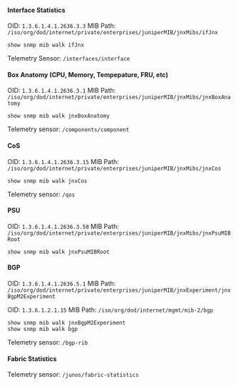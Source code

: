#### Interface Statistics
OID: ````1.3.6.1.4.1.2636.3.3```` 
MIB Path: ````/iso/org/dod/internet/private/enterprises/juniperMIB/jnxMibs/ifJnx````
```
show snmp mib walk ifJnx
```
Telemetry Sensor: ````/interfaces/interface````

#### Box Anatomy (CPU, Memory, Tempepature, FRU, etc)
OID: ````1.3.6.1.4.1.2636.3.1````
MIB Path: ````/iso/org/dod/internet/private/enterprises/juniperMIB/jnxMibs/jnxBoxAnatomy````
```
show snmp mib walk jnxBoxAnatomy
```
Telemetry sensor: ````/components/component````

#### CoS
OID: ````1.3.6.1.4.1.2636.3.15````
MIB Path: ````/iso/org/dod/internet/private/enterprises/juniperMIB/jnxMibs/jnxCos````
```
show snmp mib walk jnxCos
```
Telemetry sensor: ````/qos````

#### PSU
OID: ````1.3.6.1.4.1.2636.3.58````
MIB Path: ````/iso/org/dod/internet/private/enterprises/juniperMIB/jnxMibs/jnxPsuMIBRoot````
```
show snmp mib walk jnxPsuMIBRoot
```
#### BGP
OID: ````1.3.6.1.4.1.2636.5.1````
MIB Path: ````/iso/org/dod/internet/private/enterprises/juniperMIB/jnxExperiment/jnxBgpM2Experiment````

OID: ````1.3.6.1.2.1.15````
MIB Path: ````/iso/org/dod/internet/mgmt/mib-2/bgp````
```
show snmp mib walk jnxBgpM2Experiment
show snmp mib walk bgp
```
Telemetry sensor: ````/bgp-rib````

#### Fabric Statistics
Telemetry sensor: ````/junos/fabric-statistics````
